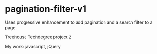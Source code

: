 # pagination-filter-v1

Uses progressive enhancement to add pagination and a search filter to a page.

Treehouse Techdegree project 2

My work: javascript, jQuery
